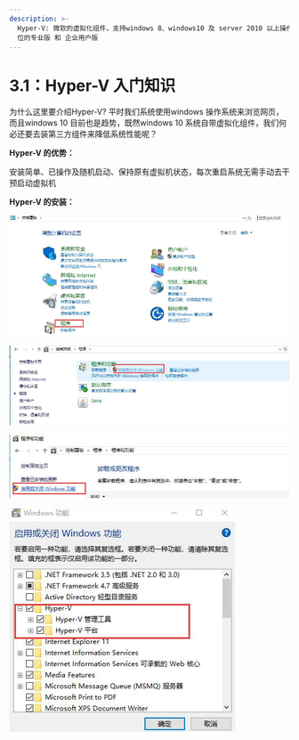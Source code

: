 ```yaml
---
description: >-
  Hyper-V: 微软的虚拟化组件，支持windows 8、windows10 及 server 2010 以上操作系统。注：桌面操作系统只支持64
  位的专业版 和 企业用户版
---
```


# 3.1：Hyper-V 入门知识

为什么这里要介绍Hyper-V? 平时我们系统使用windows 操作系统来浏览网页，而且windows 10 目前也是趋势，既然windows 10 系统自带虚拟化组件，我们何必还要去装第三方组件来降低系统性能呢？

**Hyper-V 的优势：**

安装简单、已操作及随机启动、保持原有虚拟机状态，每次重启系统无需手动去干预启动虚拟机

**Hyper-V 的安装：**

![](../.gitbook/assets/20180410001.jpg)

![](../.gitbook/assets/20180410002.jpg)

![](../.gitbook/assets/20180410003.jpg)

![](../.gitbook/assets/20180410004.jpg)

